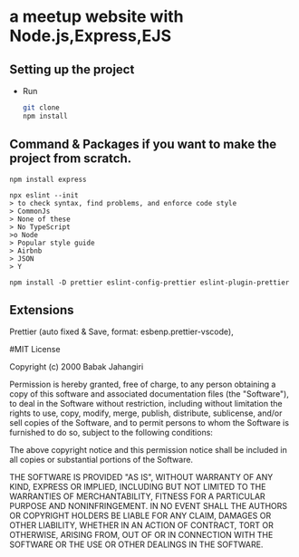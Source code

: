 # a meetup website with Node.js,Express,EJS

## Setting up the project

- Run
  ```bash
  git clone
  npm install
  ```

## Command & Packages if you want to make the project from scratch.

```
npm install express

npx eslint --init
> to check syntax, find problems, and enforce code style
> CommonJs
> None of these
> No TypeScript
>o Node
> Popular style guide
> Airbnb
> JSON
> Y

npm install -D prettier eslint-config-prettier eslint-plugin-prettier
```

## Extensions

Prettier (auto fixed & Save, format: esbenp.prettier-vscode),

#MIT License

Copyright (c) 2000 Babak Jahangiri

Permission is hereby granted, free of charge, to any person obtaining a copy
of this software and associated documentation files (the "Software"), to deal
in the Software without restriction, including without limitation the rights
to use, copy, modify, merge, publish, distribute, sublicense, and/or sell
copies of the Software, and to permit persons to whom the Software is
furnished to do so, subject to the following conditions:

The above copyright notice and this permission notice shall be included in all
copies or substantial portions of the Software.

THE SOFTWARE IS PROVIDED "AS IS", WITHOUT WARRANTY OF ANY KIND, EXPRESS OR
IMPLIED, INCLUDING BUT NOT LIMITED TO THE WARRANTIES OF MERCHANTABILITY,
FITNESS FOR A PARTICULAR PURPOSE AND NONINFRINGEMENT. IN NO EVENT SHALL THE
AUTHORS OR COPYRIGHT HOLDERS BE LIABLE FOR ANY CLAIM, DAMAGES OR OTHER
LIABILITY, WHETHER IN AN ACTION OF CONTRACT, TORT OR OTHERWISE, ARISING FROM,
OUT OF OR IN CONNECTION WITH THE SOFTWARE OR THE USE OR OTHER DEALINGS IN THE
SOFTWARE.
